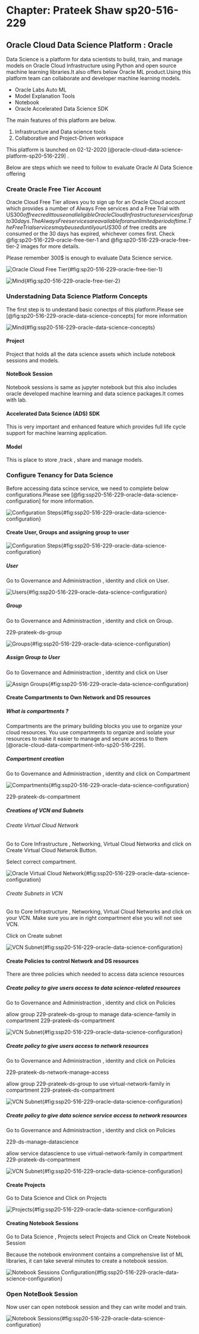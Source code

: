 # Chapter: Prateek Shaw sp20-516-229

## Oracle Cloud Data Science Platform : Oracle

Data Science is a platform for data scientists to build, train, and manage models on Oracle Cloud Infrastructure using Python and open source machine learning libraries.It also offers below Oracle ML product.Using this platform team can collaborate and developer machine learning models.

* Oracle Labs Auto ML
* Model Explanation Tools
* Notebook
* Oracle Accelerated Data Science SDK

The main features of this platform are below.

1. Infrastructure and Data science tools
1. Collaborative and Project-Driven workspace

This platform is launched on 02-12-2020 [@oracle-cloud-data-science-platform-sp20-516-229] .

Below are steps which we need to follow to evaluate Oracle AI Data Science offering

### Create Oracle Free Tier Account 

Oracle Cloud Free Tier allows you to sign up for an Oracle Cloud account which provides a number of Always Free services and a Free Trial with US$300 of free credit to use on all eligible Oracle Cloud Infrastructure services for up to 30 days. The Always Free services are available for an unlimited period of time. The Free Trial services may be used until your US$300 of free credits are consumed or the 30 days has expired, whichever comes first. Check @fig:sp20-516-229-oracle-free-tier-1 and @fig:sp20-516-229-oracle-free-tier-2 images for more details.

Please remember 300$ is enough to evaluate Data Science service.

![Oracle Cloud Free Tier](images/1-oc-ft.png){#fig:sp20-516-229-oracle-free-tier-1}

![Mind](images/2-oc-ft.png){#fig:sp20-516-229-oracle-free-tier-2}

### Understadning Data Science Platform Concepts 

The first step is to undestand basic conectps of this platform.Please see [@fig:sp20-516-229-oracle-data-science-concepts] for more information

![Mind](images/3-oc-ds-concepts.png){#fig:ssp20-516-229-oracle-data-science-concepts}

#### Project

Project that holds all the data science assets which include notebook sessions and models.

#### NoteBook Session

Notebook sessions is same as jupyter notebook but this also includes oracle developed machine learning and data science packages.It comes with lab.

#### Accelerated Data Science (ADS) SDK

This is very important and enhanced feature which provides full life cycle support for machine learning application.

#### Model

This is place to store ,track , share and manage models.

### Configure Tenancy for Data Science

Before accessing data scince service, we need to complete below configurations.Please see [@fig:ssp20-516-229-oracle-data-science-configuration] for more information.

![Configuration Steps](images/4-oc-ds-config.png){#fig:ssp20-516-229-oracle-data-science-configuration}

#### Create User, Groups and assigning group to user

![Configuration Steps](images/5-oc-ds-user-group.png){#fig:ssp20-516-229-oracle-data-science-configuration}


##### User

Go to Governance and Administraction , identity and click on User.

![Users](images/6-ds-user.png){#fig:ssp20-516-229-oracle-data-science-configuration}

##### Group

Go to Governance and Administraction , identity and click on Group.

229-prateek-ds-group

![Groups](images/oc-ds-group.png){#fig:ssp20-516-229-oracle-data-science-configuration}

##### Assign Group to User

Go to Governance and Administraction , identity and click on User

![Assign Groups](images/8-ds-assign-group.png){#fig:ssp20-516-229-oracle-data-science-configuration}

#### Create Compartments to Own Network and DS resources

##### What is compartments ?

Compartments are the primary building blocks you use to organize your cloud resources. You use compartments to organize and isolate your resources to make it easier to manage and secure access to them [@oracle-cloud-data-compartment-info-sp20-516-229].

##### Compartment creation

Go to Governance and Administraction , identity and click on Compartment


![Compartments](images/oc-ds-compartments.png){#fig:ssp20-516-229-oracle-data-science-configuration}


229-prateek-ds-compartment

##### Creations of VCN and Subnets

###### Create Virtual Cloud Network

Go to Core Infrastructure , Networking, Virtual Cloud Networks and click on Create Virtual Cloud Netwrok Button.

Select correct compartment.


![Oracle Virtual Cloud Network](images/oc-ds-vcn.png){#fig:ssp20-516-229-oracle-data-science-configuration}


###### Create Subnets in VCN

Go to Core Infrastructure , Networking, Virtual Cloud Networks and click on your VCN. Make sure you are in right compartment else you will not see VCN.

Click on Create subnet


![VCN Subnet](images/oc-ds-vcn-subnet.png){#fig:ssp20-516-229-oracle-data-science-configuration}


#### Create Policies to control Network and DS resources

There are three policies which needed to access data science resources

##### Create policy to give users access to data science-related resources

Go to Governance and Administraction , identity and click on Policies

allow group 229-prateek-ds-group to manage data-science-family in compartment 229-prateek-ds-compartment

![VCN Subnet](images/oc-ds-policy-manage-access.png){#fig:ssp20-516-229-oracle-data-science-configuration}


##### Create policy to give users access to network resources

Go to Governance and Administraction , identity and click on Policies

229-prateek-ds-network-manage-access

allow group 229-prateek-ds-group to use virtual-network-family in compartment 229-prateek-ds-compartment

![VCN Subnet](images/oc-ds-policy-network-manage.png){#fig:ssp20-516-229-oracle-data-science-configuration}

##### Create policy to give data science service access to network resources


Go to Governance and Administraction , identity and click on Policies

229-ds-manage-datascience

allow service datascience to use virtual-network-family in compartment 229-prateek-ds-compartment

![VCN Subnet](images/oc-ds-policy-datascience-manage.png){#fig:ssp20-516-229-oracle-data-science-configuration}


#### Create Projects

Go to Data Science and Click on Projects

![Projects](images/oc-ds-projects.png){#fig:ssp20-516-229-oracle-data-science-configuration}

#### Creating Notebook Sessions 

Go to Data Science , Projects select Projects and Click on Create Notebook Session

Because the notebook environment contains a comprehensive list of ML libraries, it can take several minutes to create a notebook session.

![Notebook Sessions Configuration](images/oc-ds-projects-notebooks.png){#fig:ssp20-516-229-oracle-data-science-configuration}


### Open NoteBook Session

Now user can open notebook session and they can write model and train.


![Notebook Sessions](images/oc-ds-notebooks.png){#fig:ssp20-516-229-oracle-data-science-configuration}



